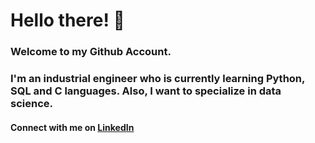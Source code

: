 # Hello there! :eyes: 

### Welcome to my Github Account.

### I'm an industrial engineer who is currently learning Python, SQL and C languages. Also, I want to specialize in data science.

#### Connect with me on [LinkedIn](https://www.linkedin.com/in/esmaaycil/) </br>


